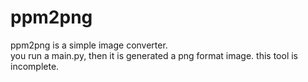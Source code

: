 # ppm2png  

ppm2png is a simple image converter.  
you run a main.py, then it is generated a png format image.
this tool is incomplete.
